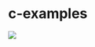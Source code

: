 ﻿# c-examples


![](https://techsight.co/wp-content/uploads/2021/07/How-Computers-Work-Infographic.gif)
